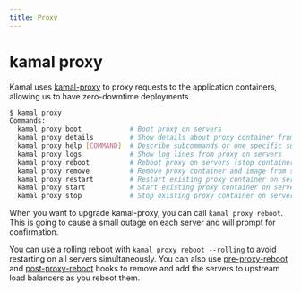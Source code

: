 ```yaml
---
title: Proxy
---
```


# kamal proxy

Kamal uses [kamal-proxy](https://github.com/basecamp/kamal-proxy) to proxy requests to the application containers, allowing us to have zero-downtime deployments.

```bash
$ kamal proxy
Commands:
  kamal proxy boot            # Boot proxy on servers
  kamal proxy details         # Show details about proxy container from servers
  kamal proxy help [COMMAND]  # Describe subcommands or one specific subcommand
  kamal proxy logs            # Show log lines from proxy on servers
  kamal proxy reboot          # Reboot proxy on servers (stop container, remove container, start new container)
  kamal proxy remove          # Remove proxy container and image from servers
  kamal proxy restart         # Restart existing proxy container on servers
  kamal proxy start           # Start existing proxy container on servers
  kamal proxy stop            # Stop existing proxy container on servers
```

When you want to upgrade kamal-proxy,  you can call `kamal proxy reboot`. This is going to cause a small outage on each server and will prompt for confirmation.

You can use a rolling reboot with `kamal proxy reboot --rolling` to avoid restarting on all servers simultaneously. You can also use [pre-proxy-reboot](../hooks/pre-proxy-reboot) and [post-proxy-reboot](../hooks/post-proxy-reboot) hooks to remove and add the servers to upstream load balancers as you reboot them.
